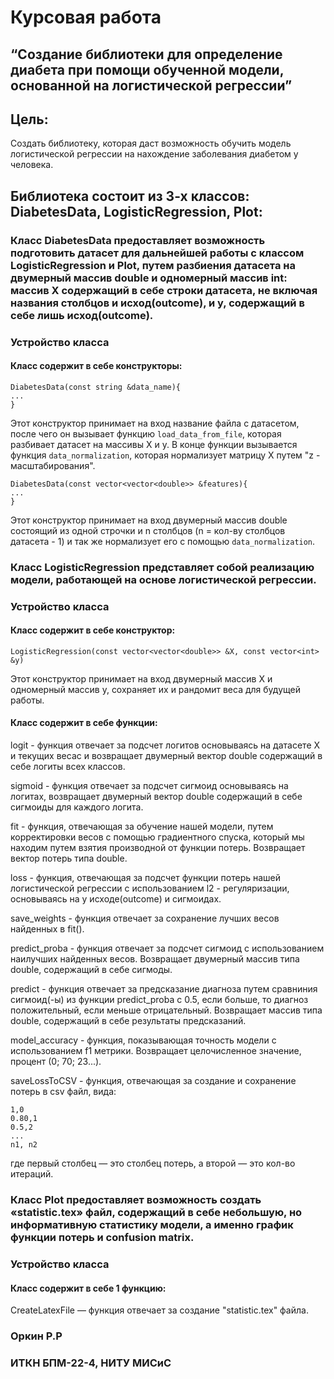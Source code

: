 # Курсовая работа 
## “Создание библиотеки для определение диабета при помощи обученной модели, основанной на логистической регрессии”


## Цель: 
Создать библиотеку, которая даст возможность обучить модель логистической регрессии на нахождение заболевания диабетом у человека.


## Библиотека состоит из 3-х классов: DiabetesData, LogisticRegression, Plot:


### Класс DiabetesData предоставляет возможность подготовить датасет для дальнейшей работы с классом LogisticRegression и Plot, путем разбиения датасета на двумерный массив double и одномерный массив int: массив X содержащий в себе строки датасета, не включая названия столбцов и исход(outcome), и у, содержащий в себе лишь исход(outcome).


### Устройство класса


#### Класс содержит в себе конструкторы:
```
DiabetesData(const string &data_name){
...
}
```
Этот конструктор принимает на вход название файла с датасетом, после чего он вызывает функцию ```load_data_from_file```, которая разбивает датасет на массивы X и y. В конце функции вызывается функция ```data_normalization```, которая нормализует матрицу X путем "z - масштабирования".
```
DiabetesData(const vector<vector<double>> &features){
...
} 
```
Этот конструктор принимает на вход двумерный масcив double состоящий из одной строчки и n столбцов (n = кол-ву столбцов датасета  - 1) и так же нормализует его с помощью ```data_normalization```.


### Класс LogisticRegression представляет собой реализацию модели, работающей на основе логистической регрессии.


### Устройство класса


#### Класс содержит в себе конструктор:
```
LogisticRegression(const vector<vector<double>> &X, const vector<int> &y)
```
Этот конструктор принимает на вход двумерный массив Х и одномерный массив у, сохраняет их и рандомит веса для будущей работы.


#### Класс содержит в себе функции:


logit - функция отвечает за подсчет логитов основываясь на датасете X и текущих весас и возвращает двумерный вектор double содержащий в себе логиты всех классов.


sigmoid - функция отвечает за подсчет сигмоид основываясь на логитах, возвращает двумерный вектор double содержащий в себе сигмоиды для каждого логита.


fit - функция, отвечающая за обучение нашей модели, путем корректировки весов с помощью градиентного спуска, который мы находим путем взятия производной от функции потерь. Возвращает вектор потерь типа double.


loss - функция, отвечающая за подсчет функции потерь нашей логистической регрессии с использованием l2 - регуляризации, основываясь на у исходе(outcome) и сигмоидах.


save_weights - функция отвечает за сохранение лучших весов найденных в fit().


predict_proba - функция отвечает за подсчет сигмоид с использованием наилучших найденных весов. Возвращает двумерный массив типа double, содержащий в себе сигмоды.


predict - функция отвечает за предсказание диагноза путем сравниния сигмоид(-ы) из функции predict_proba с 0.5, если больше, то диагноз положительный, если меньше отрицательный. Возвращает массив типа double, содержащий в себе результаты предсказаний.


model_accuracy - функция, показывающая точность модели с использованием f1 метрики. Возвращает целочисленное значение, процент (0; 70; 23...).


saveLossToCSV - функция, отвечающая за создание и сохранение потерь в csv файл, вида:
```
1,0 
0.80,1
0.5,2
...
n1, n2
```
где первый столбец — это столбец потерь, а второй — это кол-во итераций.


### Класс Plot предоставляет возможность создать «statistic.tex» файл, содержащий в себе небольшую, но информативную статистику модели, а именно график функции потерь и confusion matrix.


### Устройство класса


#### Класс содержит в себе 1 функцию:


CreateLatexFile — функция отвечает за создание "statistic.tex" файла.


### Оркин Р.Р
### ИТКН БПМ-22-4, НИТУ МИСиС
